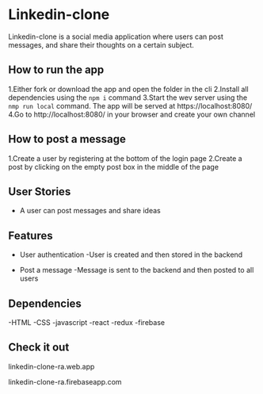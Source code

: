 # Linkedin-clone
Linkedin-clone is a social media application where users can post messages, and share their thoughts on a certain subject.

## How to run the app
1.Either fork or download the app and open the folder in the cli
2.Install all dependencies using the `npm i` command
3.Start the wev server using the `nmp run local` command. The app will be served at https://localhost:8080/
4.Go to http://localhost:8080/ in your browser and create your own channel

## How to post a message
1.Create a user by registering at the bottom of the login page
2.Create a post by clicking on the empty post box in the middle of the page

## User Stories
- A user can post messages and share ideas

## Features 
- User authentication
  -User is created and then stored in the backend
  
- Post a message
  -Message is sent to the backend and then posted to all users
  
## Dependencies
-HTML
-CSS
-javascript
-react
-redux
-firebase

## Check it out

linkedin-clone-ra.web.app

linkedin-clone-ra.firebaseapp.com


